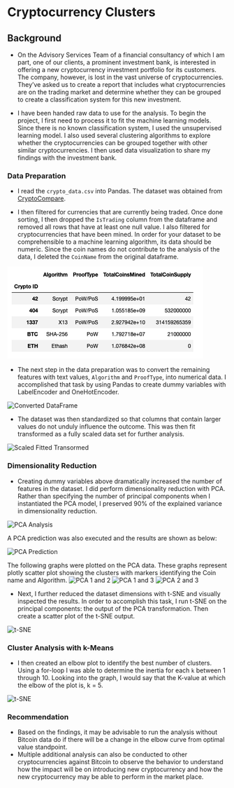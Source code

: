 # Cryptocurrency Clusters

## Background

* On the Advisory Services Team of a financial consultancy of which I am part, one of our clients, a prominent investment bank, is interested in offering a new cryptocurrency investment portfolio for its customers. The company, however, is lost in the vast universe of cryptocurrencies. They’ve asked us to create a report that includes what cryptocurrencies are on the trading market and determine whether they can be grouped to create a classification system for this new investment.

* I have been handed raw data to use for the analysis. To begin the project, I first need to process it to fit the machine learning models. Since there is no known classification system, I used the unsupervised learning model. I also used several clustering algorithms to explore whether the cryptocurrencies can be grouped together with other similar cryptocurrencies. I then used data visualization to share my findings with the investment bank.


### Data Preparation

* I read the `crypto_data.csv` into Pandas. The dataset was obtained from [CryptoCompare](https://min-api.cryptocompare.com/data/all/coinlist).

* I then filtered for currencies that are currently being traded. Once done sorting, I then dropped the `IsTrading` column from the dataframe and removed all rows that have at least one null value. I also filtered for cryptocurrencies that have been mined. In order for your dataset to be comprehensible to a machine learning algorithm, its data should be numeric. Since the coin names do not contribute to the analysis of the data, I deleted the `CoinName` from the original dataframe.

![Cleaned DataFrame](/Images/Cleaned_DataFrame.png)

* The next step in the data preparation was to convert the remaining features with text values, `Algorithm` and `ProofType`, into numerical data. I accomplished that task by using Pandas to create dummy variables with LabelEncoder and OneHotEncoder. 

![Converted DataFrame](Images.Converted_DataFrame)

* The dataset was then standardized so that columns that contain larger values do not unduly influence the outcome. This was then fit transformed as a fully scaled data set for further analysis.

![Scaled Fitted Transormed](Images.Scaled_Fit_Transform)

### Dimensionality Reduction

* Creating dummy variables above dramatically increased the number of features in the dataset. I did perform dimensionality reduction with PCA. Rather than specifying the number of principal components when I instantiated the PCA model, I preserved 90% of the explained variance in dimensionality reduction. 

![PCA Analysis](Images.PCA_Analysis)

A PCA prediction was also executed and the results are shown as below:

![PCA Prediction](Images.PCA_prediction)

The following graphs were plotted on the PCA data. These graphs represent plotly scatter plot showing the clusters with markers identifying the Coin name and Algorithm.
![PCA 1 and 2](Images.PCA.1_2)
![PCA 1 and 3](Images.PCA.1_3)
![PCA 2 and 3](Images.PCA.2_3)

* Next, I further reduced the dataset dimensions with t-SNE and visually inspected the results. In order to accomplish this task, I run t-SNE on the principal components: the output of the PCA transformation. Then create a scatter plot of the t-SNE output.

![t-SNE](Images.tsne)

### Cluster Analysis with k-Means

* I then created an elbow plot to identify the best number of clusters. Using a for-loop I was able to determine the inertia for each `k` between 1 through 10. Looking into the graph, I would say that the K-value at which the elbow of the plot is, k = 5.

![t-SNE](Images.tsne)

### Recommendation

* Based on the findings, it may be advisable to run the analysis without Bitcoin data do if there will be a change in the elbow curve from optimal value standpoint. 
* Multiple additional analysis can also be conducted to other cryptocurrencies against Bitcoin to observe the behavior to understand how the impact will be on introducing new cryptocurrency and how the new cryptocurrency may be able to perform in the market place. 


